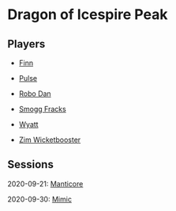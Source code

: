 # Dragon of Icespire Peak

## Players

- [Finn](people/finn.md)

- [Pulse](people/pulse.md)

- [Robo Dan](people/robodan.md)

- [Smogg Fracks](people/smogg.md)

- [Wyatt](people/wyatt.md)

- [Zim Wicketbooster](people/zim.md)

## Sessions

2020-09-21: [Manticore](sessions/20200921.md)

2020-09-30: [Mimic](sessions/20200930.md)
